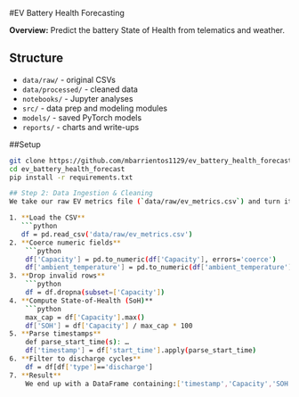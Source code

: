 #EV Battery Health Forecasting

**Overview:** Predict the battery State of Health from telematics and weather.

## Structure 
- `data/raw/` - original CSVs
- `data/processed/` - cleaned data
- `notebooks/` - Jupyter analyses
- `src/` - data prep and modeling modules
- `models/` - saved PyTorch models
- `reports/` - charts and write-ups

##Setup
```bash 
git clone https://github.com/mbarrientos1129/ev_battery_health_forecast
cd ev_battery_health_forecast
pip install -r requirements.txt

## Step 2: Data Ingestion & Cleaning
We take our raw EV metrics file (`data/raw/ev_metrics.csv`) and turn it into an analysis-ready table:

1. **Load the CSV**  
   ```python
   df = pd.read_csv('data/raw/ev_metrics.csv')
2. **Coerce numeric fields**
    ```python
    df['Capacity'] = pd.to_numeric(df['Capacity'], errors='coerce')
    df['ambient_temperature'] = pd.to_numeric(df['ambient_temperature'], errors='coerce')
3. **Drop invalid rows**
    ```python
    df = df.dropna(subset=['Capacity'])
4. **Compute State-of-Health (SoH)**
    ```python
    max_cap = df['Capacity'].max()
    df['SOH'] = df['Capacity'] / max_cap * 100
5. **Parse timestamps**
    def parse_start_time(s): …
    df['timestamp'] = df['start_time'].apply(parse_start_time)
6. **Filter to discharge cycles**
    df = df[df['type']=='discharge']
7. **Result**
    We end up with a DataFrame containing:['timestamp','Capacity','SOH','ambient_temperature','battery_id','test_id'].


